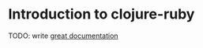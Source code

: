 # Introduction to clojure-ruby

TODO: write [great documentation](http://jacobian.org/writing/great-documentation/what-to-write/)
